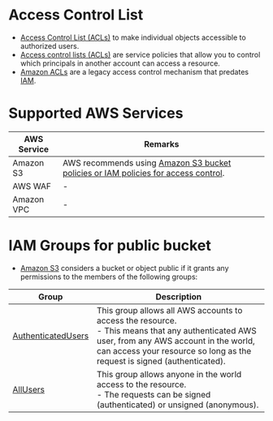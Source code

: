 # Access Control List 
- [Access Control List (ACLs)](https://docs.aws.amazon.com/AmazonS3/latest/userguide/acl-overview.html) to make individual objects accessible to authorized users.
- [Access control lists (ACLs)]() are service policies that allow you to control which principals in another account can access a resource.
- [Amazon ACLs]() are a legacy access control mechanism that predates [IAM](AWSIAM/Readme.md).

# Supported AWS Services

| AWS Service | Remarks                                                                                                |
|-------------|--------------------------------------------------------------------------------------------------------|
| Amazon S3   | AWS recommends using [Amazon S3 bucket policies or IAM policies for access control](AWSIAM/Readme.md). |
| AWS WAF     | -                                                                                                      |
| Amazon VPC  | -                                                                                                      |

# IAM Groups for public bucket
- [Amazon S3](https://docs.aws.amazon.com/autoscaling/ec2/userguide/create-launch-template.html) considers a bucket or object public if it grants any permissions to the members of the following groups:

| Group                                                                                 | Description                                                                                                                                                                                                                 |
|---------------------------------------------------------------------------------------|-----------------------------------------------------------------------------------------------------------------------------------------------------------------------------------------------------------------------------|
| [AuthenticatedUsers](https://docs.aws.amazon.com/IAM/latest/UserGuide/id_groups.html) | This group allows all AWS accounts to access the resource. <br/>- This means that any authenticated AWS user, from any AWS account in the world, can access your resource so long as the request is signed (authenticated). |
| [AllUsers](https://docs.aws.amazon.com/IAM/latest/UserGuide/id_groups.html)           | This group allows anyone in the world access to the resource. <br/>- The requests can be signed (authenticated) or unsigned (anonymous).                                                                                    |